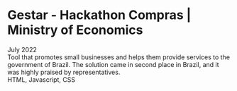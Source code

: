 # Gestar - Hackathon Compras | Ministry of Economics
July 2022
<br />
Tool that promotes small businesses and helps them provide services to the government of Brazil. The solution came in second place in Brazil, and it was highly praised by representatives.
<br />
HTML, Javascript, CSS
